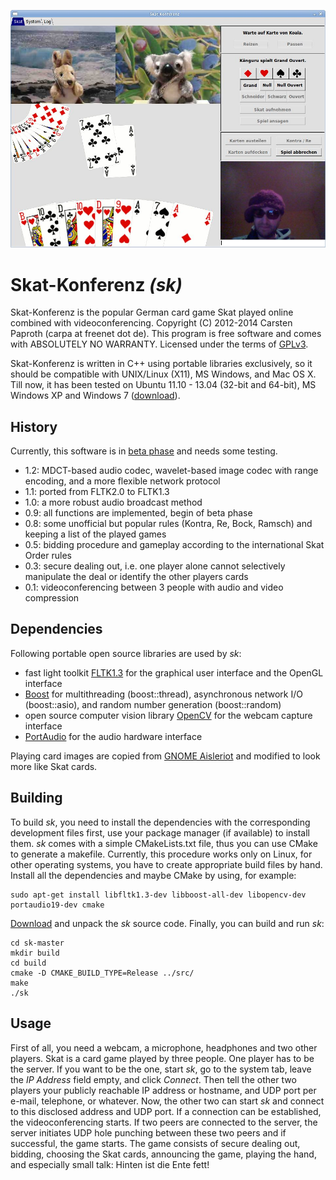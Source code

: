 ![screenshot](https://github.com/cpaproth/sk/raw/development/images/screenshot.jpg)

# Skat-Konferenz *(sk)*

Skat-Konferenz is the popular German card game Skat played online combined with videoconferencing. Copyright (C) 2012-2014 Carsten Paproth (carpa at freenet dot de).
This program is free software and comes with ABSOLUTELY NO WARRANTY. Licensed under the terms of [GPLv3](http://www.gnu.org/licenses/).

Skat-Konferenz is written in C++ using portable libraries exclusively, so it should be compatible with UNIX/Linux (X11), MS Windows, and Mac OS X. Till now,
it has been tested on Ubuntu 11.10 - 13.04 (32-bit and 64-bit), MS Windows XP and Windows 7 ([download](https://github.com/cpaproth/sk/releases/download/v1.0-beta/sk_windows.zip)).


## History

Currently, this software is in [beta phase](https://github.com/cpaproth/sk/tags) and needs some testing.
* 1.2: MDCT-based audio codec, wavelet-based image codec with range encoding, and a more flexible network protocol
* 1.1: ported from FLTK2.0 to FLTK1.3
* 1.0: a more robust audio broadcast method
* 0.9: all functions are implemented, begin of beta phase
* 0.8: some unofficial but popular rules (Kontra, Re, Bock, Ramsch) and keeping a list of the played games
* 0.5: bidding procedure and gameplay according to the international Skat Order rules
* 0.3: secure dealing out, i.e. one player alone cannot selectively manipulate the deal or identify the other players cards
* 0.1: videoconferencing between 3 people with audio and video compression


## Dependencies

Following portable open source libraries are used by *sk*:
* fast light toolkit [FLTK1.3](http://www.fltk.org) for the graphical user interface and the OpenGL interface
* [Boost](http://www.boost.org) for multithreading (boost::thread), asynchronous network I/O (boost::asio), and random number generation (boost::random)
* open source computer vision library [OpenCV](http://www.opencv.org) for the webcam capture interface
* [PortAudio](http://www.portaudio.com) for the audio hardware interface

Playing card images are copied from [GNOME Aisleriot](https://live.gnome.org/Aisleriot) and modified to look more like Skat cards.


## Building

To build *sk*, you need to install the dependencies with the corresponding development files first, use your package manager (if available) to install them.
*sk* comes with a simple CMakeLists.txt file, thus you can use CMake to generate a makefile. Currently, this procedure works only on Linux,
for other operating systems, you have to create appropriate build files by hand. Install all the dependencies and maybe CMake by using, for example:

    sudo apt-get install libfltk1.3-dev libboost-all-dev libopencv-dev portaudio19-dev cmake

[Download](https://github.com/cpaproth/sk/archive/master.zip) and unpack the *sk* source code. Finally, you can build and run *sk*:

    cd sk-master
    mkdir build
    cd build
    cmake -D CMAKE_BUILD_TYPE=Release ../src/
    make
    ./sk


## Usage

First of all, you need a webcam, a microphone, headphones and two other players.
Skat is a card game played by three people. One player has to be the server. If you want to be the one, start *sk*, go to the system tab, leave the *IP Address* field empty, and click *Connect*. Then tell the other two players your publicly reachable IP address or hostname, and UDP port per e-mail, telephone, or whatever.
Now, the other two can start *sk* and connect to this disclosed address and UDP port. If a connection can be established, the videoconferencing starts.
If two peers are connected to the server, the server initiates UDP hole punching between these two peers and if successful, the game starts.
The game consists of secure dealing out, bidding, choosing the Skat cards, announcing the game, playing the hand, and especially small talk: Hinten ist die Ente fett!
